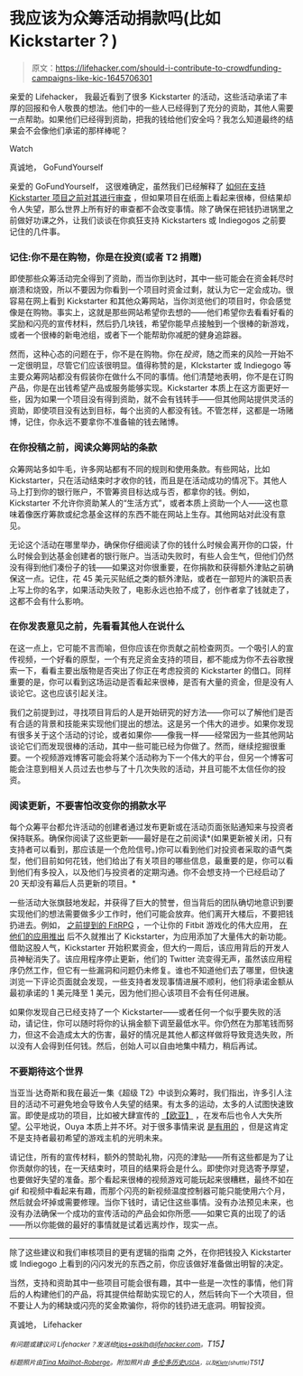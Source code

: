# 我应该为众筹活动捐款吗(比如 Kickstarter？)

> 原文：<https://lifehacker.com/should-i-contribute-to-crowdfunding-campaigns-like-kic-1645706301>

亲爱的 Lifehacker，
我最近看到了很多 Kickstarter 的活动，这些活动承诺了丰厚的回报和令人敬畏的想法。他们中的一些人已经得到了充分的资助，其他人需要一点帮助。如果他们已经得到资助，把我的钱给他们安全吗？我怎么知道最终的结果会不会像他们承诺的那样棒呢？

Watch

真诚地，
GoFundYourself

亲爱的 GoFundYourself，
这很难确定，虽然我们已经解释了 [如何在支持 Kickstarter 项目之前对其进行审查](https://lifehacker.com/how-to-vet-a-kickstarter-project-before-you-back-it-5898965) ，但如果项目在纸面上看起来很棒，但结果却令人失望，那么世界上所有好的审查都不会改变事情。除了确保在把钱扔进锅里之前做好功课之外，让我们谈谈在你疯狂支持 Kickstarters 或 Indiegogos 之前要记住的几件事。

### 记住:你不是在购物，你是在投资(或者 T2 捐赠)

即使那些众筹活动完全得到了资助，而当你到达时，其中一些可能会在资金耗尽时崩溃和烧毁，所以不要因为你看到一个项目时资金过剩，就认为它一定会成功。很容易在网上看到 Kickstarter 和其他众筹网站，当你浏览他们的项目时，你会感觉像是在购物。事实上，这就是那些网站希望你去想的——他们希望你去看看好看的奖励和闪亮的宣传材料，然后扔几块钱，希望你能早点接触到一个很棒的新游戏，或者一个很棒的新电池组，或者下一个能帮助你减肥的健身追踪器。

然而，这种心态的问题在于，你不是在购物。你在*投资*，随之而来的风险一开始不一定很明显，尽管它们应该很明显。值得称赞的是，KIckstarter 或 Indiegogo 等主要众筹网站都没有假装你在做什么不同的事情。他们清楚地表明，你不是在订购产品，你是在出钱希望产品或服务能够实现。Kickstarter 本质上在这方面更好一些，因为如果一个项目没有得到资助，就不会有钱转手——但其他网站提供灵活的资助，即使项目没有达到目标，每个出资的人都没有钱。不管怎样，这都是一场赌博，记住，你永远不要拿你不准备输的钱去赌博。

### 在你投稿之前，阅读众筹网站的条款

众筹网站多如牛毛，许多网站都有不同的规则和使用条款。有些网站，比如 Kickstarter，只在活动结束时才收你的钱，而且是在活动成功的情况下。其他人马上打到你的银行账户，不管筹资目标达成与否，都拿你的钱。例如，Kickstarter 不允许你资助某人的“生活方式”，或者本质上资助一个人——这也意味着像医疗筹款或纪念基金这样的东西不能在网站上生存。其他网站对此没有意见。

无论这个活动在哪里举办，确保你仔细阅读了你的钱什么时候会离开你的口袋，什么时候会到达基金创建者的银行账户。当活动失败时，有些人会生气，但他们仍然没有得到他们凑份子的钱——如果这对你很重要，在你捐款和获得额外津贴之前确保这一点。记住，花 45 美元买贴纸之类的额外津贴，或者在一部短片的演职员表上写上你的名字，如果活动失败了，电影永远也拍不成了，创作者拿了钱就走了，这都不会有什么影响。

### 在你发表意见之前，先看看其他人在说什么

在这一点上，它可能不言而喻，但你应该在你贡献之前检查网页。一个吸引人的宣传视频，一个好看的原型，一个有充足资金支持的项目，都不能成为你不去谷歌搜索一下，看看主要出版物是否突出了你正在考虑投资的 Kickstarter 的借口。同样重要的是，你可以看到这场运动是否看起来很棒，是否有大量的资金，但是没有人谈论它。这也应该引起关注。

我们之前提到过，寻找项目背后的人是开始研究的好方法——你可以了解他们是否有合适的背景和技能来实现他们提出的想法。这是另一个伟大的进步。如果你发现有很多关于这个活动的讨论，或者如果你——像我一样——经常因为一些其他网站谈论它们而发现很棒的活动，其中一些可能已经为你做了。然而，继续挖掘很重要。一个视频游戏博客可能会将某个活动称为下一个伟大的平台，但另一个博客可能会注意到相关人员过去也参与了十几次失败的活动，并且可能不太信任你的投资。

### 阅读更新，不要害怕改变你的捐款水平

每个众筹平台都允许活动的创建者通过发布更新或在活动页面张贴通知来与投资者保持联系。确保你阅读了这些更新——最好是在之前阅读*(如果更新被关闭，只有支持者可以看到，那应该是一个危险信号。)你可以看到他们对投资者采取的语气类型，他们目前如何花钱，他们给出了有关项目的哪些信息，最重要的是，你可以看到他们有多投入，以及他们与投资者的定期沟通。你不会想支持一个已经启动了 20 天却没有幕后人员更新的项目。*

一些活动大张旗鼓地发起，并获得了巨大的赞誉，但当背后的团队确切地意识到要实现他们的想法需要做多少工作时，他们可能会放弃。他们离开大楼后，不要把钱扔进去。例如， [之前提到的 FitRPG](http://lifehacker.com/fitrpg-turns-your-fitbit-into-a-game-you-play-with-frie-1602140820) ，一个让你的 Fitbit 游戏化的伟大应用， [在他们的应用推出](https://www.kickstarter.com/projects/fitrpg/fitrpg-gamifying-fitness-trackers-fitbit-for-ios-a) 后不久就推出了 Kickstarter，为应用添加了大量伟大的新功能。借助这股人气，Kickstarter 开始积累资金，但大约一周后，该应用背后的开发人员神秘消失了。该应用程序停止更新，他们的 Twitter 流变得无声，虽然该应用程序仍然工作，但它有一些漏洞和问题仍未修复。谁也不知道他们去了哪里，但快速浏览一下评论页面就会发现，一些支持者发现事情进展不顺利，他们将承诺金额从最初承诺的 1 美元降至 1 美元，因为他们担心该项目不会有任何进展。

如果你发现自己已经支持了一个 Kickstarter——或者任何一个似乎要失败的活动，请记住，你可以随时将你的认捐金额下调至最低水平。你仍然在为那笔钱而努力，但这不会造成太大的伤害，最好的情况是其他人都这样做将导致竞选失败，所以没有人会得到任何钱。然后，创始人可以自由地集中精力，稍后再试。

### 不要期待这个世界

当亚当·达奇斯和我在最近一集《超级 T2》中谈到众筹时，我们指出，许多引人注目的活动不可避免地会导致令人失望的结果。有太多的运动，太多的人试图快速致富。即使是成功的项目，比如被大肆宣传的 [【欧亚】](https://www.ouya.tv/) ，在发布后也令人大失所望。公平地说，Ouya 本质上并不坏。对于很多事情来说 [是有用的](https://lifehacker.com/the-ouya-doesnt-actually-suck-how-to-make-the-indie-c-1435471476) ，但是这肯定不是支持者最初希望的游戏主机的光明未来。

请记住，所有的宣传材料，额外的赞助礼物，闪亮的津贴——所有这些都是为了让你贡献你的钱，在一天结束时，项目的结果将会是什么。即使你对竞选寄予厚望，也要做好失望的准备。那个看起来很棒的视频游戏可能玩起来很糟糕，最终不如在 gif 和视频中看起来有趣，而那个闪亮的新视频温度控制器可能只能使用六个月，然后就会坏掉或需要修理。当你下钱时，请记住这些事情。没有办法预见未来，也没有办法确保一个成功的宣传活动的产品会如你所愿——如果它真的出现了的话——所以你能做的最好的事情就是试着远离炒作，现实一点。

* * *

除了这些建议和我们审核项目的更有逻辑的指南 之外，在你把钱投入 Kickstarter 或 Indiegogo 上看到的闪闪发光的东西之前，你应该做好准备做出明智的决定。

当然，支持和资助其中一些项目可能会很有趣，其中一些是一次性的事情，他们背后的人构建他们的产品，将其提供给帮助实现它的人，然后转向下一个大项目，但不要让人为的稀缺或闪亮的奖金欺骗你，将你的钱扔进无底洞。明智投资。

真诚地，
Lifehacker

*<small>有问题或建议问 Lifehacker？发送给</small>*[*<small>tips+asklh@lifehacker.com</small>*](mailto:tips+asklh@lifehacker.com)*<small>。</small>T15】*

*<small>标题照片由</small>*[*<small>Tina Mailhot-Roberge</small>*](http://vervex.ca/)*<small>。附加照片由</small>* [*<small>多伦多历史</small>*](https://www.flickr.com/photos/torontohistory/9568281509)*<small></small>*<small>[*<small>USDA</small>*](https://www.flickr.com/photos/usdagov/8230786746)*<small>，以及</small>*[*<small>Kletr</small>*](http://www.shutterstock.com/pic.mhtml?id=202818121&src=id)*<small>(shuttle)</small>T51】*</small>

<small></small>